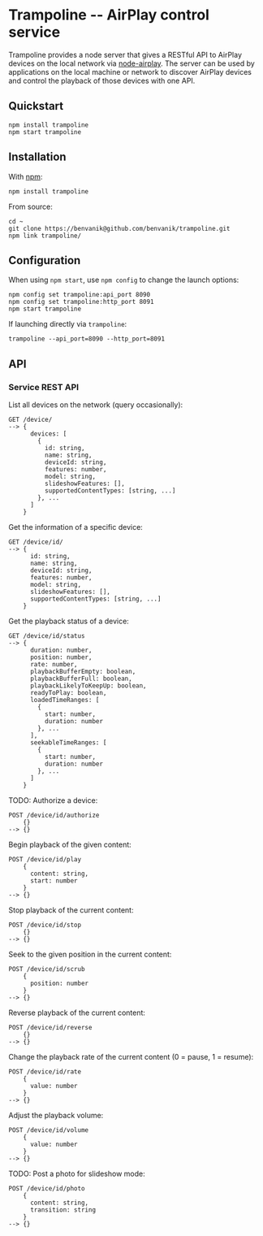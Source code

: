 Trampoline -- AirPlay control service
====================================

Trampoline provides a node server that gives a RESTful API to AirPlay devices
on the local network via
[node-airplay](https://github.com/benvanik/node-airplay). The server can be used
by applications on the local machine or network to discover AirPlay devices and
control the playback of those devices with one API.

## Quickstart

    npm install trampoline
    npm start trampoline

## Installation

With [npm](http://npmjs.org):

    npm install trampoline

From source:

    cd ~
    git clone https://benvanik@github.com/benvanik/trampoline.git
    npm link trampoline/

## Configuration

When using `npm start`, use `npm config` to change the launch options:

    npm config set trampoline:api_port 8090
    npm config set trampoline:http_port 8091
    npm start trampoline

If launching directly via `trampoline`:

    trampoline --api_port=8090 --http_port=8091

## API

### Service REST API

List all devices on the network (query occasionally):

    GET /device/
    --> {
          devices: [
            {
              id: string,
              name: string,
              deviceId: string,
              features: number,
              model: string,
              slideshowFeatures: [],
              supportedContentTypes: [string, ...]
            }, ...
          ]
        }

Get the information of a specific device:

    GET /device/id/
    --> {
          id: string,
          name: string,
          deviceId: string,
          features: number,
          model: string,
          slideshowFeatures: [],
          supportedContentTypes: [string, ...]
        }

Get the playback status of a device:

    GET /device/id/status
    --> {
          duration: number,
          position: number,
          rate: number,
          playbackBufferEmpty: boolean,
          playbackBufferFull: boolean,
          playbackLikelyToKeepUp: boolean,
          readyToPlay: boolean,
          loadedTimeRanges: [
            {
              start: number,
              duration: number
            }, ...
          ],
          seekableTimeRanges: [
            {
              start: number,
              duration: number
            }, ...
          ]
        }

TODO: Authorize a device:

    POST /device/id/authorize
        {}
    --> {}

Begin playback of the given content:

    POST /device/id/play
        {
          content: string,
          start: number
        }
    --> {}

Stop playback of the current content:

    POST /device/id/stop
        {}
    --> {}

Seek to the given position in the current content:

    POST /device/id/scrub
        {
          position: number
        }
    --> {}

Reverse playback of the current content:

    POST /device/id/reverse
        {}
    --> {}

Change the playback rate of the current content (0 = pause, 1 = resume):

    POST /device/id/rate
        {
          value: number
        }
    --> {}

Adjust the playback volume:

    POST /device/id/volume
        {
          value: number
        }
    --> {}

TODO: Post a photo for slideshow mode:

    POST /device/id/photo
        {
          content: string,
          transition: string
        }
    --> {}
